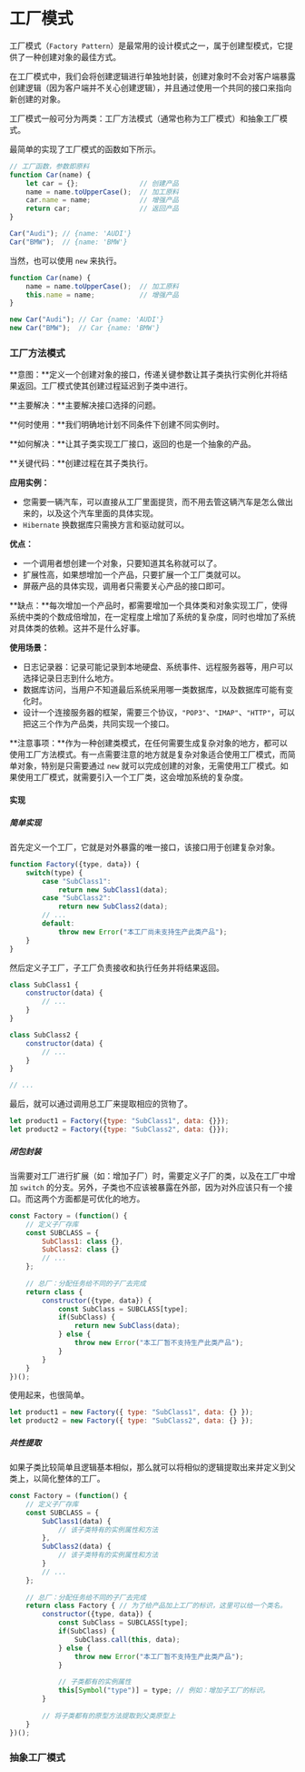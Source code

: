 # 工厂模式

工厂模式（`Factory Pattern`）是最常用的设计模式之一，属于创建型模式，它提供了一种创建对象的最佳方式。

在工厂模式中，我们会将创建逻辑进行单独地封装，创建对象时不会对客户端暴露创建逻辑（因为客户端并不关心创建逻辑），并且通过使用一个共同的接口来指向新创建的对象。

工厂模式一般可分为两类：工厂方法模式（通常也称为工厂模式）和抽象工厂模式。

最简单的实现了工厂模式的函数如下所示。

```js
// 工厂函数，参数即原料
function Car(name) {
    let car = {}; 				// 创建产品
    name = name.toUpperCase(); 	// 加工原料
    car.name = name; 			// 增强产品
    return car; 				// 返回产品
}

Car("Audi"); // {name: 'AUDI'}
Car("BMW");  // {name: 'BMW'}
```

当然，也可以使用 `new` 来执行。

```js
function Car(name) {
    name = name.toUpperCase(); 	// 加工原料
    this.name = name; 			// 增强产品
}

new Car("Audi"); // Car {name: 'AUDI'}
new Car("BMW");  // Car {name: 'BMW'}
```



### 工厂方法模式

**意图：**定义一个创建对象的接口，传递关键参数让其子类执行实例化并将结果返回。工厂模式使其创建过程延迟到子类中进行。

**主要解决：**主要解决接口选择的问题。

**何时使用：**我们明确地计划不同条件下创建不同实例时。

**如何解决：**让其子类实现工厂接口，返回的也是一个抽象的产品。

**关键代码：**创建过程在其子类执行。

**应用实例：** 

- 您需要一辆汽车，可以直接从工厂里面提货，而不用去管这辆汽车是怎么做出来的，以及这个汽车里面的具体实现。 
- `Hibernate` 换数据库只需换方言和驱动就可以。

**优点：** 

- 一个调用者想创建一个对象，只要知道其名称就可以了。 
- 扩展性高，如果想增加一个产品，只要扩展一个工厂类就可以。 
- 屏蔽产品的具体实现，调用者只需要关心产品的接口即可。

**缺点：**每次增加一个产品时，都需要增加一个具体类和对象实现工厂，使得系统中类的个数成倍增加，在一定程度上增加了系统的复杂度，同时也增加了系统对具体类的依赖。这并不是什么好事。

**使用场景：** 

- 日志记录器：记录可能记录到本地硬盘、系统事件、远程服务器等，用户可以选择记录日志到什么地方。
- 数据库访问，当用户不知道最后系统采用哪一类数据库，以及数据库可能有变化时。 
- 设计一个连接服务器的框架，需要三个协议，`"POP3"`、`"IMAP"`、`"HTTP"`，可以把这三个作为产品类，共同实现一个接口。

**注意事项：**作为一种创建类模式，在任何需要生成复杂对象的地方，都可以使用工厂方法模式。有一点需要注意的地方就是复杂对象适合使用工厂模式，而简单对象，特别是只需要通过 `new` 就可以完成创建的对象，无需使用工厂模式。如果使用工厂模式，就需要引入一个工厂类，这会增加系统的复杂度。



#### 实现

##### 简单实现

首先定义一个工厂，它就是对外暴露的唯一接口，该接口用于创建复杂对象。

```js
function Factory({type, data}) {
    switch(type) {
        case "SubClass1":
            return new SubClass1(data);
		case "SubClass2":
            return new SubClass2(data);
        // ...
        default:
            throw new Error("本工厂尚未支持生产此类产品");
    }
}
```

然后定义子工厂，子工厂负责接收和执行任务并将结果返回。

```js
class SubClass1 {
    constructor(data) {
        // ...
    }
}

class SubClass2 {
    constructor(data) {
        // ...
    }
}

// ...
```

最后，就可以通过调用总工厂来提取相应的货物了。

```js
let product1 = Factory({type: "SubClass1", data: {}});
let product2 = Factory({type: "SubClass2", data: {}});
```

##### 闭包封装

当需要对工厂进行扩展（如：增加子厂）时，需要定义子厂的类，以及在工厂中增加 `switch` 的分支。另外，子类也不应该被暴露在外部，因为对外应该只有一个接口。而这两个方面都是可优化的地方。

```js
const Factory = (function() {
    // 定义子厂存库
    const SUBCLASS = {
        SubClass1: class {},
        SubClass2: class {}
        // ...
    };
    
    // 总厂：分配任务给不同的子厂去完成
    return class {
        constructor({type, data}) {
            const SubClass = SUBCLASS[type];
            if(SubClass) {
                return new SubClass(data);
            } else {
                throw new Error("本工厂暂不支持生产此类产品");
            }
        }
    }
})();
```

使用起来，也很简单。

```js
let product1 = new Factory({ type: "SubClass1", data: {} });
let product2 = new Factory({ type: "SubClass2", data: {} });
```

##### 共性提取

如果子类比较简单且逻辑基本相似，那么就可以将相似的逻辑提取出来并定义到父类上，以简化整体的工厂。

```js
const Factory = (function() {
    // 定义子厂存库
    const SUBCLASS = {
        SubClass1(data) {
            // 该子类特有的实例属性和方法
        },
        SubClass2(data) {
            // 该子类特有的实例属性和方法
        }
        // ...
    };
    
    // 总厂：分配任务给不同的子厂去完成
    return class Factory { // 为了给产品加上工厂的标识，这里可以给一个类名。
        constructor({type, data}) {
            const SubClass = SUBCLASS[type];
            if(SubClass) {
                SubClass.call(this, data);
            } else {
                throw new Error("本工厂暂不支持生产此类产品");
            }
            
			// 子类都有的实例属性
            this[Symbol("type")] = type; // 例如：增加子工厂的标识。
        }
        
        // 将子类都有的原型方法提取到父类原型上
    }
})();
```



### 抽象工厂模式



